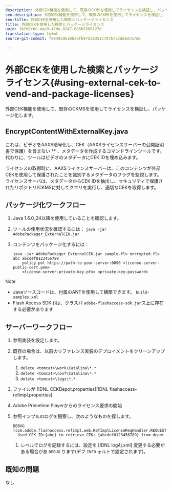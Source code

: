 ```yaml
---
description: 外部CEK機能を使用して、既存のCKMSを使用してライセンスを検証し、パッケージ化します。
seo-description: 外部CEK機能を使用して、既存のCKMSを使用してライセンスを検証し、パッケージ化します。
seo-title: 外部CEKを使用した検索とパッケージライセンス
title: 外部CEKを使用した検索とパッケージライセンス
uuid: 1bfd8c6c-4ae9-47de-8247-085b5360127d
translation-type: tm+mt
source-git-commit: fe9493d610bc6fb97d30351c707b73cda92c67a0

---
```



# 外部CEKを使用した検索とパッケージライセンス{#using-external-cek-to-vend-and-package-licenses}

外部CEK機能を使用して、既存のCKMSを使用してライセンスを検証し、パッケージ化します。

## EncryptContentWithExternalKey.java

これは、ビデオをAAXS暗号化し、CEK（AAXSライセンスサーバーの公開証明書で保護）を含まない ** 、メタデータを作成するコマンドラインツールです。 代わりに、ツールはビデオのメタデータにCEK IDを埋め込みます。

ライセンスの取得時に、AAXSライセンスサーバーは、このコンテンツが外部CEKを使用して保護されたことを識別するメタデータのフラグを監視します。 ライセンスサーバは、メタデータからCEK IDを抽出し、セキュリティで保護されたリポジトリ/CKMSに対してクエリを実行し、適切なCEKを取得します。

## パッケージ化ワークフロー

1. Java 1.6.0_24以降を使用していることを確認します。
1. ツールの使用状況を確認するには： `java -jar AdobePackager_ExternalCEK.jar`
1. コンテンツをパッケージ化するには：

   ```
   java -jar AdobePackager_ExternalCEK.jar sample.flv encrypted.flv abc abcdef0123456789 
       policy.pol https://path-to-your-server:8090 <license-server-public-cert.pem> 
       <license-server-private-key.pfx> <private-key-password>
   ```

>[!NOTE]
>
>* Javaソースコードは、付属のANTを使用して構築できます。 `build-samples.xml`
>* Flash Access SDK ()は、クラスパ `adobe-flashaccess-sdk.jar`ス上に存在する必要があります
>



## サーバーワークフロー

1. 参照実装を設定します。
1. 既存の場合は、以前のリファレンス実装のデプロイメントをクリーンアップします。

   1. `delete <tomcat>\work\Catalina\*.*`
   1. `delete <tomcat>\conf\Catalina\*.*`
   1. `delete <tomcat>\logs\*.*`

1. ファイルが [!DNL CEKDepot.properties][!DNL flashaccess-refimpl.properties]

1. Adobe Primetime Playerからのライセンス要求の開始
1. 参照インプルのログを観察し、次のようなものを探します。

   ```
   DEBUG [com.adobe.flashaccess.refimpl.web.RefImplLicenseReqHandler.REQUESTS] 
     Used CEK ID:{abc} to retrieve CEK: {abcdef0123456789} from depot
   ```

   1. レベルでログを記録するには、設定を [!DNL log4j.xml] 変更する必要がある場合があ `DEBUG` ります(デフ `INFO` ォルトで設定されます)。

## 既知の問題

なし
